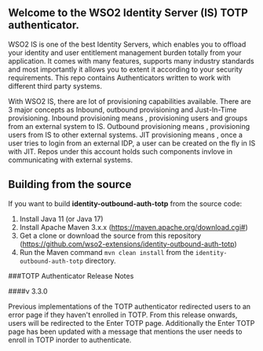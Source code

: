 ## Welcome to the WSO2 Identity Server (IS) TOTP authenticator.

WSO2 IS is one of the best Identity Servers, which enables you to offload your identity and user entitlement management burden totally from your application. It comes with many features, supports many industry standards and most importantly it allows you to extent it according to your security requirements. This repo contains Authenticators written to work with different third party systems. 

With WSO2 IS, there are lot of provisioning capabilities available. There are 3 major concepts as Inbound, outbound provisioning and Just-In-Time provisioning. Inbound provisioning means , provisioning users and groups from an external system to IS. Outbound provisioning means , provisioning users from IS to other external systems. JIT provisioning means , once a user tries to login from an external IDP, a user can be created on the fly in IS with JIT. Repos under this account holds such components invlove in communicating with external systems.

## Building from the source

If you want to build **identity-outbound-auth-totp** from the source code:

1. Install Java 11 (or Java 17)
2. Install Apache Maven 3.x.x (https://maven.apache.org/download.cgi#)
3. Get a clone or download the source from this repository (https://github.com/wso2-extensions/identity-outbound-auth-totp)
4. Run the Maven command ``mvn clean install`` from the ``identity-outbound-auth-totp`` directory.

###TOTP Authenticator Release Notes

####v 3.3.0

Previous implementations of the TOTP authenticator redirected users to an error page if they haven't enrolled in TOTP. From this release onwards, users will be redirected to the Enter TOTP page. Additionally the Enter TOTP page has been updated with a message that mentions the user needs to enroll in TOTP inorder to authenticate.
